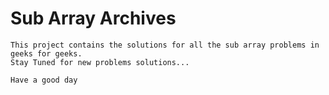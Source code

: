 Sub Array Archives
========================

    This project contains the solutions for all the sub array problems in geeks for geeks.
    Stay Tuned for new problems solutions...

    Have a good day
